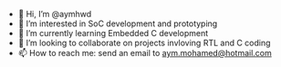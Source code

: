 - 👋 Hi, I’m @aymhwd
- 👀 I’m interested in SoC development and prototyping
- 🌱 I’m currently learning Embedded C development
- 💞️ I’m looking to collaborate on projects invloving RTL and C coding
- 📫 How to reach me: send an email to aym.mohamed@hotmail.com

<!---
aymhwd/aymhwd is a ✨ special ✨ repository because its `README.md` (this file) appears on your GitHub profile.
You can click the Preview link to take a look at your changes.
--->

